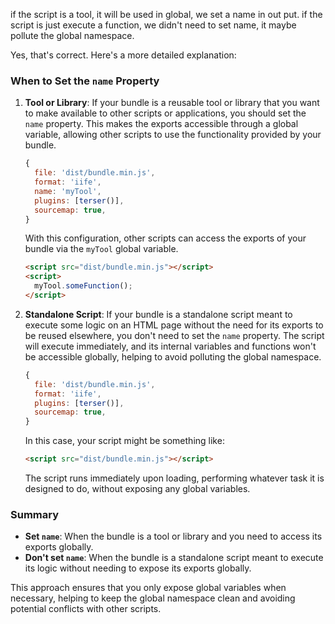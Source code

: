 if the script is a tool, it will be used in global, we set a name in out put.
if the script is just execute a function, we didn't need to set name, it maybe pollute the global namespace.

Yes, that's correct. Here's a more detailed explanation:

### When to Set the `name` Property

1. **Tool or Library**: If your bundle is a reusable tool or library that you want to make available to other scripts or applications, you should set the `name` property. This makes the exports accessible through a global variable, allowing other scripts to use the functionality provided by your bundle.

   ```js
   {
     file: 'dist/bundle.min.js',
     format: 'iife',
     name: 'myTool',
     plugins: [terser()],
     sourcemap: true,
   }
   ```

   With this configuration, other scripts can access the exports of your bundle via the `myTool` global variable.

   ```html
   <script src="dist/bundle.min.js"></script>
   <script>
     myTool.someFunction();
   </script>
   ```

2. **Standalone Script**: If your bundle is a standalone script meant to execute some logic on an HTML page without the need for its exports to be reused elsewhere, you don't need to set the `name` property. The script will execute immediately, and its internal variables and functions won't be accessible globally, helping to avoid polluting the global namespace.

   ```js
   {
     file: 'dist/bundle.min.js',
     format: 'iife',
     plugins: [terser()],
     sourcemap: true,
   }
   ```

   In this case, your script might be something like:

   ```html
   <script src="dist/bundle.min.js"></script>
   ```

   The script runs immediately upon loading, performing whatever task it is designed to do, without exposing any global variables.

### Summary

- **Set `name`**: When the bundle is a tool or library and you need to access its exports globally.
- **Don't set `name`**: When the bundle is a standalone script meant to execute its logic without needing to expose its exports globally.

This approach ensures that you only expose global variables when necessary, helping to keep the global namespace clean and avoiding potential conflicts with other scripts.